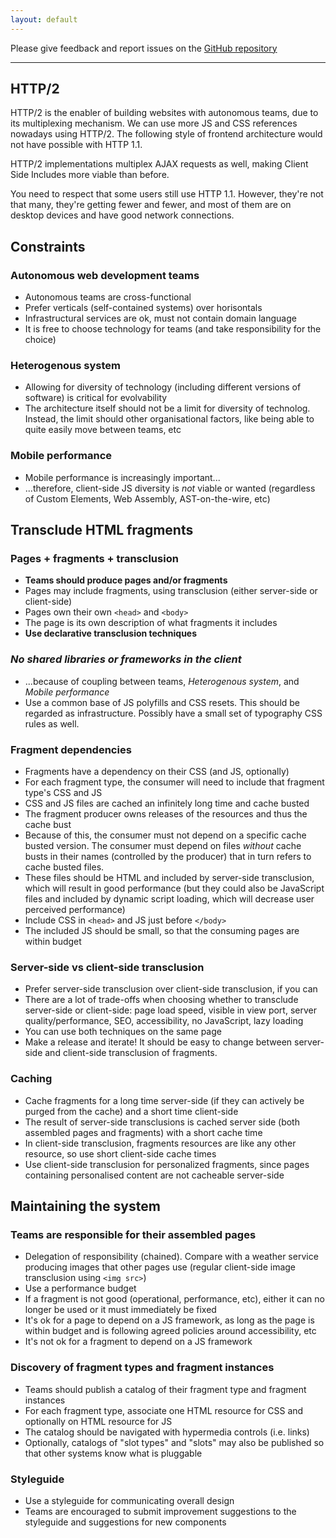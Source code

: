 ```yaml
---
layout: default
---
```


Please give feedback and report issues on the [GitHub repository](https://github.com/gustafnk/microservice-websites-site/)

---

## HTTP/2

HTTP/2 is the enabler of building websites with autonomous teams, due to its multiplexing mechanism. We can use more JS and CSS references nowadays using HTTP/2. The following style of frontend architecture would not have possible with HTTP 1.1.

HTTP/2 implementations multiplex AJAX requests as well, making Client Side Includes more viable than before.

You need to respect that some users still use HTTP 1.1. However, they're not that many, they're getting fewer and fewer, and most of them are on desktop devices and have good network connections.

## Constraints

### Autonomous web development teams

- Autonomous teams are cross-functional
- Prefer verticals (self-contained systems) over horisontals
- Infrastructural services are ok, must not contain domain language
- It is free to choose technology for teams (and take responsibility for the choice)

<!-- - The web browser is infrastructure, HTML/CSS/JS is not infrastructure -->
<!-- - User journeys sometimes cross team boundaries and that's ok -->
<!-- - Feedback, quality, speed, mastery, autonomy, purpose -->
<!-- - The closer the UI the more specialised needs -->
<!-- - The ever-growing backlog of the centralised team -->
<!-- - The cycles of centralisation and decentralisation... But, of "what"? -->
<!-- - Multi-channels and native apps, where to split? (TODO)  -->

### Heterogenous system

- Allowing for diversity of technology (including different versions of software) is critical for evolvability
- The architecture itself should not be a limit for diversity of technolog. Instead, the limit should other organisational factors, like being able to quite easily move between teams, etc

<!-- - What's the business value of doing things differently? Innovation, standards, commodification, optimisations -->

### Mobile performance

- Mobile performance is increasingly important...
- ...therefore, client-side JS diversity is *not* viable or wanted (regardless of Custom Elements, Web Assembly, AST-on-the-wire, etc)

## Transclude HTML fragments

### Pages + fragments + transclusion

- **Teams should produce pages and/or fragments**
- Pages may include fragments, using transclusion (either server-side or client-side)
- Pages own their own `<head>` and `<body>`
- The page is its own description of what fragments it includes
- **Use declarative transclusion techniques**

### *No shared libraries or frameworks in the client*

- ...because of coupling between teams, *Heterogenous system*, and *Mobile performance*
- Use a common base of JS polyfills and CSS resets. This should be regarded as infrastructure. Possibly have a small set of typography CSS rules as well.

### Fragment dependencies

- Fragments have a dependency on their CSS (and JS, optionally)
- For each fragment type, the consumer will need to include that fragment type's CSS and JS
- CSS and JS files are cached an infinitely long time and cache busted
- The fragment producer owns releases of the resources and thus the cache bust
- Because of this, the consumer must not depend on a specific cache busted version. The consumer must depend on files *without* cache busts in their names (controlled by the producer) that in turn refers to cache busted files.
- These files should be HTML and included by server-side transclusion, which will result in good performance (but they could also be JavaScript files and included by dynamic script loading, which will decrease user perceived performance)
- Include CSS in `<head>` and JS just before `</body>`
- The included JS should be small, so that the consuming pages are within budget

### Server-side vs client-side transclusion

- Prefer server-side transclusion over client-side transclusion, if you can
- There are a lot of trade-offs when choosing whether to transclude server-side or client-side: page load speed, visible in view port, server quality/performance, SEO, accessibility, no JavaScript, lazy loading
- You can use both techniques on the same page
- Make a release and iterate! It should be easy to change between server-side and client-side transclusion of fragments.

### Caching

- Cache fragments for a long time server-side (if they can actively be purged from the cache) and a short time client-side
- The result of server-side transclusions is cached server side (both assembled pages and fragments) with a short cache time
- In client-side transclusion, fragments resources are like any other resource, so use short client-side cache times
- Use client-side transclusion for personalized fragments, since pages containing personalised content are not cacheable server-side

## Maintaining the system

### Teams are responsible for their assembled pages

- Delegation of responsibility (chained). Compare with a weather service producing images that other pages use (regular client-side image transclusion using `<img src>`)
- Use a performance budget
- If a fragment is not good (operational, performance, etc), either it can no longer be used or it must immediately be fixed
- It's ok for a page to depend on a JS framework, as long as the page is within budget and is following agreed policies around accessibility, etc
- It's not ok for a fragment to depend on a JS framework

### Discovery of fragment types and fragment instances

- Teams should publish a catalog of their fragment type and fragment instances
- For each fragment type, associate one HTML resource for CSS and optionally on HTML resource for JS
- The catalog should be navigated with hypermedia controls (i.e. links)
- Optionally, catalogs of "slot types" and "slots" may also be published so that other systems know what is pluggable

### Styleguide

- Use a styleguide for communicating overall design
- Teams are encouraged to submit improvement suggestions to the styleguide and  suggestions for new components
